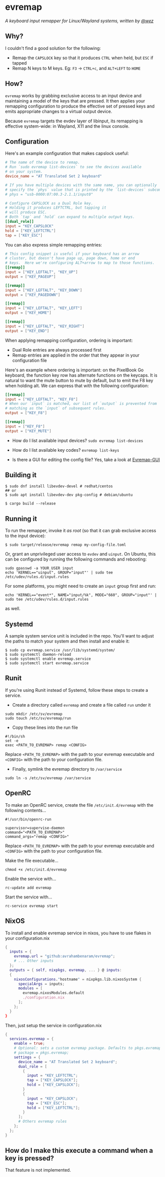 # evremap

*A keyboard input remapper for Linux/Wayland systems, written by <a href="https://github.com/wez/">@wez</a>*

## Why?

I couldn't find a good solution for the following:

* Remap the `CAPSLOCK` key so that it produces `CTRL` when held, but `ESC` if tapped
* Remap N keys to M keys.  Eg: `F3` -> `CTRL+c`, and `ALT+LEFT` to `HOME`

## How?

`evremap` works by grabbing exclusive access to an input device and maintaining
a model of the keys that are pressed.  It then applies your remapping configuration
to produce the effective set of pressed keys and emits appropriate changes to a virtual
output device.

Because `evremap` targets the evdev layer of libinput, its remapping
is effective system-wide: in Wayland, X11 and the linux console.

## Configuration

Here's an example configuration that makes capslock useful:

```toml
# The name of the device to remap.
# Run `sudo evremap list-devices` to see the devices available
# on your system.
device_name = "AT Translated Set 2 keyboard"

# If you have multiple devices with the same name, you can optionally
# specify the `phys` value that is printed by the `list-devices` subcommand
# phys = "usb-0000:07:00.3-2.1.1/input0"

# Configure CAPSLOCK as a Dual Role key.
# Holding it produces LEFTCTRL, but tapping it
# will produce ESC.
# Both `tap` and `hold` can expand to multiple output keys.
[[dual_role]]
input = "KEY_CAPSLOCK"
hold = ["KEY_LEFTCTRL"]
tap = ["KEY_ESC"]
```

You can also express simple remapping entries:

```toml
# This config snippet is useful if your keyboard has an arrow
# cluster, but doesn't have page up, page down, home or end
# keys.  Here we're configuring ALT+arrow to map to those functions.
[[remap]]
input = ["KEY_LEFTALT", "KEY_UP"]
output = ["KEY_PAGEUP"]

[[remap]]
input = ["KEY_LEFTALT", "KEY_DOWN"]
output = ["KEY_PAGEDOWN"]

[[remap]]
input = ["KEY_LEFTALT", "KEY_LEFT"]
output = ["KEY_HOME"]

[[remap]]
input = ["KEY_LEFTALT", "KEY_RIGHT"]
output = ["KEY_END"]
```

When applying remapping configuration, ordering is important:

* Dual Role entries are always processed first
* Remap entries are applied in the order that they appear in
  your configuration file

Here's an example where ordering is important: on the PixelBook Go keyboard,
the function key row has alternate functions on the keycaps.  It is natural
to want the mute button to mute by default, but to emit the F8 key when
holding alt.  We can express that with the following configuration:

```toml
[[remap]]
input = ["KEY_LEFTALT", "KEY_F8"]
# When our `input` is matched, our list of `output` is prevented from
# matching as the `input` of subsequent rules.
output = ["KEY_F8"]

[[remap]]
input = ["KEY_F8"]
output = ["KEY_MUTE"]
```

* How do I list available input devices?
  `sudo evremap list-devices`

* How do I list available key codes?
  `evremap list-keys`

* Is there a GUI for editing the config file?
  Yes, take a look at [Evremap-GUI](https://github.com/M8850/Evremap-GUI)

## Building it

```console
$ sudo dnf install libevdev-devel # redhat/centos
## or
$ sudo apt install libevdev-dev pkg-config # debian/ubuntu

$ cargo build --release
```

## Running it

To run the remapper, invoke it *as root* (so that it can grab exclusive access to the input device):

```console
$ sudo target/release/evremap remap my-config-file.toml
```

Or, grant an unprivileged user access to `evdev` and `uinput`.
On Ubuntu, this can be configured by running the following commands and rebooting:

```
sudo gpasswd -a YOUR_USER input
echo 'KERNEL=="uinput", GROUP="input"' | sudo tee /etc/udev/rules.d/input.rules
```

For some platforms, you might need to create an `input` group first and run:
```
echo 'KERNEL=="event*", NAME="input/%k", MODE="660", GROUP="input"' | sudo tee /etc/udev/rules.d/input.rules
```
as well.

## Systemd

A sample system service unit is included in the repo.  You'll want to adjust the paths to match
your system and then install and enable it:

```console
$ sudo cp evremap.service /usr/lib/systemd/system/
$ sudo systemctl daemon-reload
$ sudo systemctl enable evremap.service
$ sudo systemctl start evremap.service
```

## Runit

If you're using Runit instead of Systemd, follow these steps to create a service.

* Create a directory called `evremap` and create a file called `run` under it
```console
sudo mkdir /etc/sv/evremap
sudo touch /etc/sv/evremap/run
```

* Copy these lines into the run file
```console
#!/bin/sh
set -e 
exec <PATH_TO_EVREMAP> remap <CONFIG>
```

Replace `<PATH_TO_EVREMAP>` with the path to your evremap executable and `<CONFIG>` with the path to your configuration file.

* Finally, symlink the evremap directory to `/var/service`
```console
sudo ln -s /etc/sv/evremap /var/service
```

## OpenRC

To make an OpenRC service, create the file `/etc/init.d/evremap` with the following contents...

```console
#!/usr/bin/openrc-run

supervisor=supervise-daemon
command="<PATH_TO_EVREMAP>"
command_args="remap <CONFIG>"
```

Replace `<PATH_TO_EVREMAP>` with the path to your evremap executable and `<CONFIG>` with the path to your configuration file.

Make the file executable...

```console
chmod +x /etc/init.d/evremap
```

Enable the service with...

```console
rc-update add evremap
```

Start the service with...

```console
rc-service evremap start
```

## NixOS

To install and enable evremap service in nixos, you have to use flakes in your configuration.nix

```nix
{
  inputs = {
    evremap.url = "github:avrahambenaram/evremap";
    # ... Other inputs
  };
  outputs = { self, nixpkgs, evremap, ... } @ inputs:
  {
    nixosConfigurations."hostname" = nixpkgs.lib.nixosSystem {
      specialArgs = inputs;
      modules = [
        evremap.nixosModules.default
        ./configuration.nix
      ];
    };
  }
}
```

Then, just setup the service in configuration.nix

```nix
{
  services.evremap = {
    enable = true;
    # Optional: sets a custom evremap package. Defaults to pkgs.evremap
    # package = pkgs.evremap;
    settings = {
      device_name = "AT Translated Set 2 keyboard";
      dual_role = [
        {
          input = "KEY_LEFTCTRL";
          tap = ["KEY_CAPSLOCK"];
          hold = ["KEY_CAPSLOCK"];
        }
        {
          input = "KEY_CAPSLOCK";
          tap = ["KEY_ESC"];
          hold = ["KEY_LEFTCTRL"];
        }
      ];
      # Others evremap rules
    };
  };
}
```


## How do I make this execute a command when a key is pressed?

That feature is not implemented.
